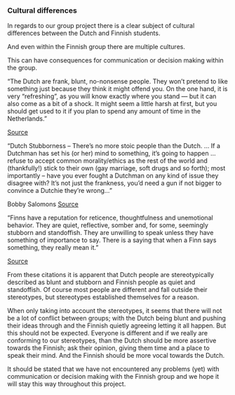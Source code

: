 ### Cultural differences
In regards to our group project there is a clear subject of cultural differences between the Dutch and Finnish students. 

And even within the Finnish group there are multiple cultures. 

This can have consequences for communication or decision making within the group. 

“The Dutch are frank, blunt, no-nonsense people. 
They won’t pretend to like something just because they think it might offend you. 
On the one hand, it is very “refreshing”, as you will know exactly where you stand — but it can also come as a bit of a shock. 
It might seem a little harsh at first, but you should get used to it if you plan to spend any amount of time in the Netherlands.” 

[Source](https://dutchreview.com/culture/cliches-about-the-dutch/)

“Dutch Stubborness – There’s no more stoic people than the Dutch. 
… If a Dutchman has set his (or her) mind to something, it’s going to happen 
… refuse to accept common morality/ethics as the rest of the world and (thankfully!) stick to their own (gay marriage, soft drugs and so forth); 
most importantly – have you ever fought a Dutchman on any kind of issue they disagree with? 
It’s not just the frankness, you’d need a gun if not bigger to convince a Dutchie they’re wrong…”

Bobby Salomons [Source](https://dutchreview.com/culture/cliches-about-the-dutch/)

“Finns have a reputation for reticence, thoughtfulness and unemotional behavior. 
They are quiet, reflective, somber and, for some, seemingly stubborn and standoffish. 
They are unwilling to speak unless they have something of importance to say. 
There is a saying that when a Finn says something, they really mean it.” 

[Source](http://blog.goinglobal.com/understanding-finnish-culture-is-key-to-thriving-in-finland/#:~:text=Finns%20have%20a%20reputation%20for,something%2C%20they%20really%20mean%20it.)

From these citations it is apparent that Dutch people are stereotypically described as blunt and stubborn and Finnish people as quiet and standoffish. 
Of course most people are different and fall outside their stereotypes, but stereotypes established themselves for a reason. 

When only taking into account the stereotypes, it seems that there will not be a lot of conflict between groups; 
with the Dutch being blunt and pushing their ideas through and the Finnish quietly agreeing letting it all happen. 
But this should not be expected. 
Everyone is different and if we really are conforming to our stereotypes, than the Dutch should be more assertive towards the Finnish; 
ask their opinion, giving them time and a place to speak their mind. 
And the Finnish should be more vocal towards the Dutch. 

It should be stated that we have not encountered any problems (yet) with communication or decision making with the Finnish group and we hope it will stay this way throughout this project. 
